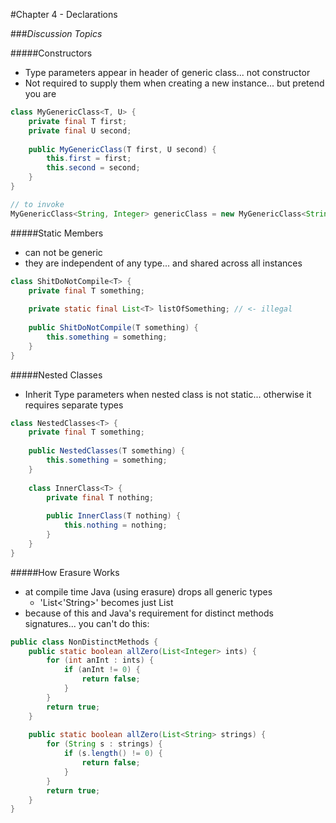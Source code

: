 #Chapter 4 - Declarations

###*Discussion Topics*

#####Constructors
- Type parameters appear in header of generic class... not constructor
- Not required to supply them when creating a new instance... but pretend you are
```java
class MyGenericClass<T, U> {
    private final T first;
    private final U second;
    
    public MyGenericClass(T first, U second) {
        this.first = first;
        this.second = second;
    }
}

// to invoke
MyGenericClass<String, Integer> genericClass = new MyGenericClass<String, Integer>("one", 2);
```

#####Static Members
- can not be generic
- they are independent of any type... and shared across all instances
```java
class ShitDoNotCompile<T> {
    private final T something;
    
    private static final List<T> listOfSomething; // <- illegal
    
    public ShitDoNotCompile(T something) {
        this.something = something;
    }
}
```

#####Nested Classes
- Inherit Type parameters when nested class is not static... otherwise it requires separate types
```java
class NestedClasses<T> {
    private final T something;
    
    public NestedClasses(T something) {
        this.something = something;
    }
    
    class InnerClass<T> {
        private final T nothing;
        
        public InnerClass(T nothing) {
            this.nothing = nothing;
        }
    }
}
```

#####How Erasure Works
- at compile time Java (using erasure) drops all generic types
    - 'List<'String>' becomes just List
- because of this and Java's requirement for distinct methods signatures... you can't do this:
```java
public class NonDistinctMethods {
    public static boolean allZero(List<Integer> ints) {
        for (int anInt : ints) {
            if (anInt != 0) {
                return false;
            }
        }       
        return true;
    }
    
    public static boolean allZero(List<String> strings) {
        for (String s : strings) {
            if (s.length() != 0) {
                return false;
            }
        }
        return true;
    }
}
```
